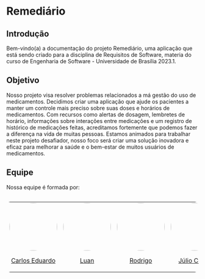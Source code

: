 # Remediário

## Introdução
Bem-vindo(a) a documentação do projeto Remediário, uma aplicação que está sendo criado para a disciplina de 
Requisitos de Software, materia do curso de Engenharia de Software - Universidade de Brasília 2023.1.

## Objetivo
Nosso projeto visa resolver problemas relacionados a má gestão do uso de medicamentos. Decidimos criar uma aplicação que ajude os pacientes a manter um controle mais preciso sobre suas doses e horários de medicamentos. Com recursos como alertas de dosagem, lembretes de horário, informações sobre interações entre medicações e um registro de histórico de medicações feitas, acreditamos fortemente que podemos fazer a diferença na vida de muitas pessoas. Estamos animados para trabalhar neste projeto desafiador, nosso foco será criar uma solução inovadora e eficaz para melhorar a saúde e o bem-estar de muitos usuários de medicamentos.

## Equipe 
Nossa equipe é formada por:


<div style="display: flex; justify-content: center;">

<table style=" border-radius: 10px; max-width: 900px;">
    <tr>
      <td valign="top">
        <a href="http://github.com/CarlosEduardoMendesDeMesquita">
          <img align="center" src="http://github.com/CarlosEduardoMendesDeMesquita.png" width="125" style="border-radius: 200px;" />
          <p align="center"> Carlos Eduardo </p>
        </a>
      </td>
        <td valign="top">
        <a href="http://github.com/Luanmq">
          <img align="center" src="http://github.com/Luanmq.png" width="125" style="border-radius: 200px;" />
          <p align="center"> Luan </p>
        </a>
      </td>
        <td valign="top">
        <a href="http://github.com/RodrigoWright">
          <img align="center" src="http://github.com/RodrigoWright.png" width="125" style="border-radius: 200px;" />
          <p align="center"> Rodrigo </p>
        </a>
      </td>
        <td valign="top">
        <a href="http://github.com/typejulio">
          <img align="center" src="http://github.com/typejulio.png" width="125" style="border-radius: 200px;" />
          <p align="center"> Júlio César </p>
        </a>
      </td>
        <td valign="top">
        <a href="http://github.com/Mateuszinnn">
          <img align="center" src="http://github.com/Mateuszinnn.png" width="125" style="border-radius: 200px;" />
          <p align="center"> Mateus </p>
        </a>
      </td>
    </tr>
    
  </table>

</div>

